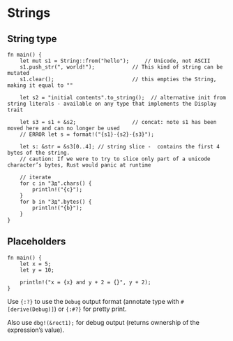 # Strings

## String type

```rust,editable
fn main() {
    let mut s1 = String::from("hello");     // Unicode, not ASCII
    s1.push_str(", world!");            // This kind of string can be mutated
    s1.clear();                         // this empties the String, making it equal to ""

    let s2 = "initial contents".to_string();  // alternative init from string literals - available on any type that implements the Display trait

    let s3 = s1 + &s2;                  // concat: note s1 has been moved here and can no longer be used
    // ERROR let s = format!("{s1}-{s2}-{s3}");

    let s: &str = &s3[0..4]; // string slice -  contains the first 4 bytes of the string.
    // caution: If we were to try to slice only part of a unicode character’s bytes, Rust would panic at runtime

    // iterate
    for c in "Зд".chars() {
        println!("{c}");
    }
    for b in "Зд".bytes() {
        println!("{b}");
    }
}
```

## Placeholders

```rust,editable
fn main() {
    let x = 5;
    let y = 10;

    println!("x = {x} and y + 2 = {}", y + 2);
}
```

Use `{:?}` to use the `Debug` output format (annotate type with `#[derive(Debug)]`) or `{:#?}` for pretty print.

Also use `dbg!(&rect1);` for debug output (returns ownership of the expression’s value).
